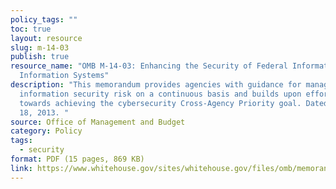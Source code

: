 ```yaml
---
policy_tags: ""
toc: true
layout: resource
slug: m-14-03
publish: true
resource_name: "OMB M-14-03: Enhancing the Security of Federal Information and
  Information Systems"
description: "This memorandum provides agencies with guidance for managing
  information security risk on a continuous basis and builds upon efforts
  towards achieving the cybersecurity Cross-Agency Priority goal. Dated November
  18, 2013. "
source: Office of Management and Budget
category: Policy
tags:
  - security
format: PDF (15 pages, 869 KB)
link: https://www.whitehouse.gov/sites/whitehouse.gov/files/omb/memoranda/2014/m-14-03.pdf
---
```

